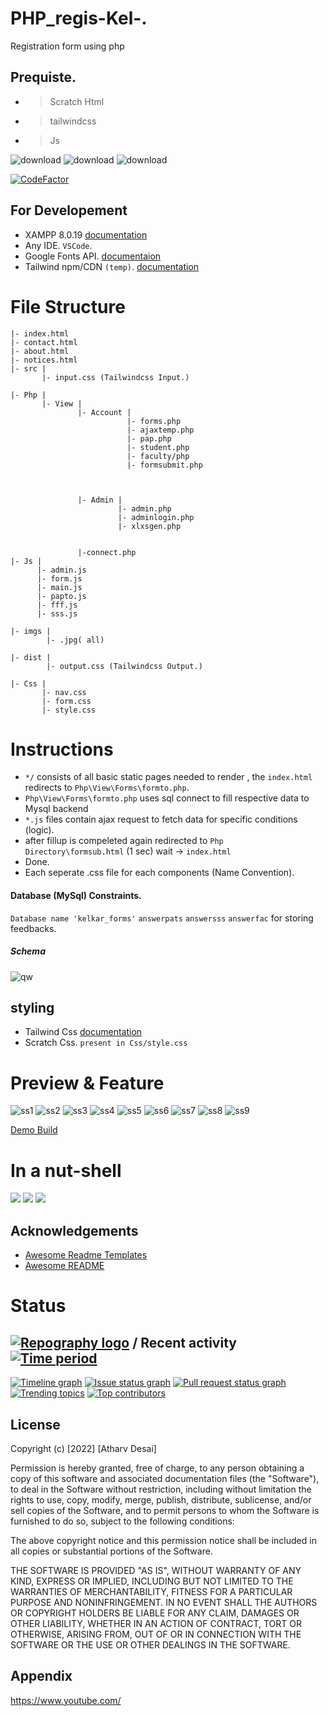 # PHP_regis-Kel-.

Registration form using php 

## Prequiste.

- >Scratch Html
- >tailwindcss
- >Js

![download](https://user-images.githubusercontent.com/67428572/163125682-be729cb1-e01b-4532-a005-8cc42b9def89.png)
![download](https://user-images.githubusercontent.com/67428572/163125865-40f93fdc-69b2-48ae-ae2e-5a6c2e726fbf.png)
![download](https://user-images.githubusercontent.com/67428572/163125996-f147491c-141f-401a-a808-da535c22fd95.png)

[![CodeFactor](https://www.codefactor.io/repository/github/otherwa/php_regis-kel-/badge)](https://www.codefactor.io/repository/github/otherwa/php_regis-kel-)

## For Developement

- XAMPP 8.0.19 [documentation](https://www.apachefriends.org/index.html)
- Any IDE. `VSCode`.
- Google Fonts API. [documentaion](https://fonts.google.com/knowledge)
- Tailwind npm/CDN `(temp)`. [documentation](https://tailwindcss.com/docs/installation)

# File Structure

```
|- index.html
|- contact.html
|- about.html
|- notices.html
|- src |
       |- input.css (Tailwindcss Input.)

|- Php |
       |- View |
               |- Account |
                          |- forms.php
                          |- ajaxtemp.php
                          |- pap.php
                          |- student.php
                          |- faculty/php
                          |- formsubmit.php
                          
                         
               
               |- Admin |
                        |- admin.php
                        |- adminlogin.php
                        |- xlxsgen.php
                                                
               
               |-connect.php
|- Js |
      |- admin.js
      |- form.js
      |- main.js
      |- papto.js
      |- fff.js
      |- sss.js
      
|- imgs |
        |- .jpg( all)

|- dist |
        |- output.css (Tailwindcss Output.)
        
|- Css |
       |- nav.css
       |- form.css
       |- style.css
```

# Instructions

- `*/` consists of all basic static pages needed to render , the `index.html` redirects to `Php\View\Forms\formto.php`.
- `Php\View\Forms\formto.php` uses sql connect to fill respective data to Mysql backend
- `*.js` files contain ajax request to fetch data for specific conditions (logic).
- after fillup is compeleted again redirected to `Php Directory\formsub.html` (1 sec) wait -> `index.html`
- Done.
- Each seperate .css file for each components (Name Convention).

#### Database (MySql) Constraints.

`Database name 'kelkar_forms'`
`answerpats` `answersss` `answerfac` for storing feedbacks.

##### Schema
![qw](https://user-images.githubusercontent.com/67428572/176164062-88bbbd1a-9020-4b18-8ae0-93137b3ba105.png)


## styling

- Tailwind Css [documentation](https://tailwindcss.com/docs/installation)
- Scratch Css. `present in Css/style.css`

# Preview & Feature

![ss1](https://user-images.githubusercontent.com/67428572/173231279-ff60e720-7a1b-44bb-8198-95f9f5d49f0a.png)
![ss2](https://user-images.githubusercontent.com/67428572/173231280-0e918b60-483a-482b-abfd-5be0de50a46b.png)
![ss3](https://user-images.githubusercontent.com/67428572/173231281-b1068ae3-a2e9-4492-aad1-fc808b0013f6.png)
![ss4](https://user-images.githubusercontent.com/67428572/173231283-969f92fa-c1ec-4c98-9f3e-6b12a802a67b.png)
![ss5](https://user-images.githubusercontent.com/67428572/173231284-75a834e7-4542-4d8d-b625-445f5404c58a.png)
![ss6](https://user-images.githubusercontent.com/67428572/173231285-a79d4f89-32ba-46eb-b9b5-d7280426c78f.png)
![ss7](https://user-images.githubusercontent.com/67428572/173231289-ffc31a87-ed13-479d-a0b5-064027311793.png)
![ss8](https://user-images.githubusercontent.com/67428572/173231290-5f38eccd-2dc8-4ffd-a686-408e940f6033.png)
![ss9](https://user-images.githubusercontent.com/67428572/173231292-e2fb68b7-2b93-4ddf-9cb5-d87ffdf2d329.png)



 [Demo Build](https://form123.epizy.com/)

# In a nut-shell

![](https://www.meme-arsenal.com/memes/a81c61c281b518e3d545aa6dadf2c0b8.jpg)
![](https://www.meme-arsenal.com/memes/d48dec40c8e413c60329cb6784248a13.jpg)
![](https://memegenerator.net/img/instances/61394033/i-know-css.jpg)





## Acknowledgements

 - [Awesome Readme Templates](https://awesomeopensource.com/project/elangosundar/awesome-README-templates)
 - [Awesome README](https://github.com/matiassingers/awesome-readme)

# Status

## [![Repography logo](https://images.repography.com/logo.svg)](https://repography.com) / Recent activity [![Time period](https://images.repography.com/25186133/Otherwa/PHP_regis-Kel-/recent-activity/2d39f7ec9a6a0a126598cef5bd926a77_badge.svg)](https://repography.com)
[![Timeline graph](https://images.repography.com/25186133/Otherwa/PHP_regis-Kel-/recent-activity/2d39f7ec9a6a0a126598cef5bd926a77_timeline.svg)](https://github.com/Otherwa/PHP_regis-Kel-/commits)
[![Issue status graph](https://images.repography.com/25186133/Otherwa/PHP_regis-Kel-/recent-activity/2d39f7ec9a6a0a126598cef5bd926a77_issues.svg)](https://github.com/Otherwa/PHP_regis-Kel-/issues)
[![Pull request status graph](https://images.repography.com/25186133/Otherwa/PHP_regis-Kel-/recent-activity/2d39f7ec9a6a0a126598cef5bd926a77_prs.svg)](https://github.com/Otherwa/PHP_regis-Kel-/pulls)
[![Trending topics](https://images.repography.com/25186133/Otherwa/PHP_regis-Kel-/recent-activity/2d39f7ec9a6a0a126598cef5bd926a77_words.svg)](https://github.com/Otherwa/PHP_regis-Kel-/commits)
[![Top contributors](https://images.repography.com/25186133/Otherwa/PHP_regis-Kel-/recent-activity/2d39f7ec9a6a0a126598cef5bd926a77_users.svg)](https://github.com/Otherwa/PHP_regis-Kel-/graphs/contributors)

## License

Copyright (c) [2022] [Atharv Desai]

Permission is hereby granted, free of charge, to any person obtaining a copy
of this software and associated documentation files (the "Software"), to deal
in the Software without restriction, including without limitation the rights
to use, copy, modify, merge, publish, distribute, sublicense, and/or sell
copies of the Software, and to permit persons to whom the Software is
furnished to do so, subject to the following conditions:

The above copyright notice and this permission notice shall be included in all
copies or substantial portions of the Software.

THE SOFTWARE IS PROVIDED "AS IS", WITHOUT WARRANTY OF ANY KIND, EXPRESS OR
IMPLIED, INCLUDING BUT NOT LIMITED TO THE WARRANTIES OF MERCHANTABILITY,
FITNESS FOR A PARTICULAR PURPOSE AND NONINFRINGEMENT. IN NO EVENT SHALL THE
AUTHORS OR COPYRIGHT HOLDERS BE LIABLE FOR ANY CLAIM, DAMAGES OR OTHER
LIABILITY, WHETHER IN AN ACTION OF CONTRACT, TORT OR OTHERWISE, ARISING FROM,
OUT OF OR IN CONNECTION WITH THE SOFTWARE OR THE USE OR OTHER DEALINGS IN THE
SOFTWARE.

## Appendix

https://www.youtube.com/
